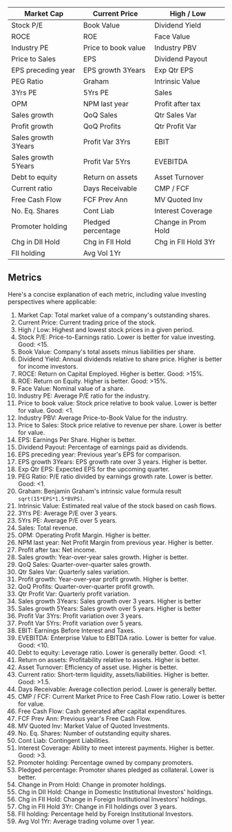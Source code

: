 | Market Cap          | Current Price       | High / Low          |
| ------------------- | ------------------- | ------------------- |
| Stock P/E           | Book Value          | Dividend Yield      |
| ROCE                | ROE                 | Face Value          |
| Industry PE         | Price to book value | Industry PBV        |
| Price to Sales      | EPS                 | Dividend Payout     |
| EPS preceding year  | EPS growth 3Years   | Exp Qtr EPS         |
| PEG Ratio           | Graham              | Intrinsic Value     |
| 3Yrs PE             | 5Yrs PE             | Sales               |
| OPM                 | NPM last year       | Profit after tax    |
| Sales growth        | QoQ Sales           | Qtr Sales Var       |
| Profit growth       | QoQ Profits         | Qtr Profit Var      |
| Sales growth 3Years | Profit Var 3Yrs     | EBIT                |
| Sales growth 5Years | Profit Var 5Yrs     | EVEBITDA            |
| Debt to equity      | Return on assets    | Asset Turnover      |
| Current ratio       | Days Receivable     | CMP / FCF           |
| Free Cash Flow      | FCF Prev Ann        | MV Quoted Inv       |
| No. Eq. Shares      | Cont Liab           | Interest Coverage   |
| Promoter holding    | Pledged percentage  | Change in Prom Hold |
| Chg in DII Hold     | Chg in FII Hold     | Chg in FII Hold 3Yr |
| FII holding         | Avg Vol 1Yr         |                     |

## Metrics

Here's a concise explanation of each metric, including value investing perspectives where applicable:

1. Market Cap: Total market value of a company's outstanding shares.
2. Current Price: Current trading price of the stock.
3. High / Low: Highest and lowest stock prices in a given period.
4. Stock P/E: Price-to-Earnings ratio. Lower is better for value investing. Good: <15.
5. Book Value: Company's total assets minus liabilities per share.
6. Dividend Yield: Annual dividends relative to share price. Higher is better for income investors.
7. ROCE: Return on Capital Employed. Higher is better. Good: >15%.
8. ROE: Return on Equity. Higher is better. Good: >15%.
9. Face Value: Nominal value of a share.
10. Industry PE: Average P/E ratio for the industry.
11. Price to book value: Stock price relative to book value. Lower is better for value. Good: <1.
12. Industry PBV: Average Price-to-Book Value for the industry.
13. Price to Sales: Stock price relative to revenue per share. Lower is better for value.
14. EPS: Earnings Per Share. Higher is better.
15. Dividend Payout: Percentage of earnings paid as dividends.
16. EPS preceding year: Previous year's EPS for comparison.
17. EPS growth 3Years: EPS growth rate over 3 years. Higher is better.
18. Exp Qtr EPS: Expected EPS for the upcoming quarter.
19. PEG Ratio: P/E ratio divided by earnings growth rate. Lower is better. Good: <1.
20. Graham: Benjamin Graham's intrinsic value formula result `sqrt(15*EPS*1.5*BVPS)`.
21. Intrinsic Value: Estimated real value of the stock based on cash flows.
22. 3Yrs PE: Average P/E over 3  years.
23. 5Yrs PE: Average P/E over 5 years.
24. Sales: Total revenue.
25. OPM: Operating Profit Margin. Higher is better.
26. NPM last year: Net Profit Margin from previous year. Higher is better.
27. Profit after tax: Net income.
28. Sales growth: Year-over-year sales growth. Higher is better.
29. QoQ Sales: Quarter-over-quarter sales growth.
30. Qtr Sales Var: Quarterly sales variation.
31. Profit growth: Year-over-year profit growth. Higher is better.
32. QoQ Profits: Quarter-over-quarter profit growth.
33. Qtr Profit Var: Quarterly profit variation.
34. Sales growth 3Years: Sales growth over 3 years. Higher is better
35. Sales growth 5Years: Sales growth over 5 years. Higher is better
36. Profit Var 3Yrs: Profit variation over 3 years.
37. Profit Var 5Yrs: Profit variation over 5 years.
38. EBIT: Earnings Before Interest and Taxes.
39. EVEBITDA: Enterprise Value to EBITDA ratio. Lower is better for value. Good: <10.
40. Debt to equity: Leverage ratio. Lower is generally better. Good: <1.
41. Return on assets: Profitability relative to assets. Higher is better.
42. Asset Turnover: Efficiency of asset use. Higher is better.
43. Current ratio: Short-term liquidity, assets/liabilities. Higher is better. Good: >1.5.
44. Days Receivable: Average collection period. Lower is generally better.
45. CMP / FCF: Current Market Price to Free Cash Flow ratio. Lower is better for value.
46. Free Cash Flow: Cash generated after capital expenditures.
47. FCF Prev Ann: Previous year's Free Cash Flow.
48. MV Quoted Inv: Market Value of Quoted Investments.
49. No. Eq. Shares: Number of outstanding equity shares.
50. Cont Liab: Contingent Liabilities.
51. Interest Coverage: Ability to meet interest payments. Higher is better. Good: >3.
52. Promoter holding: Percentage owned by company promoters.
53. Pledged percentage: Promoter shares pledged as collateral. Lower is better.
54. Change in Prom Hold: Change in promoter holdings.
55. Chg in DII Hold: Change in Domestic Institutional Investors' holdings.
56. Chg in FII Hold: Change in Foreign Institutional Investors' holdings.
57. Chg in FII Hold 3Yr: Change in FII holdings over 3 years.
58. FII holding: Percentage held by Foreign Institutional Investors.
59. Avg Vol 1Yr: Average trading volume over 1 year.